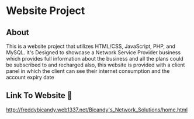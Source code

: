#  Website Project 
## About
This is a website project that utilizes HTML/CSS, JavaScript, PHP, and MySQL. 
it's Designed to showcase a Network Service Provider business which provides full information about the business and all the plans could be subscribed to and recharged
also, this website is provided with a client panel in which the client can see their internet consumption and the account expiry date 
## Link To Website 🔗
http://freddybicandy.web1337.net/Bicandy's_Network_Solutions/home.html





